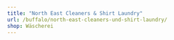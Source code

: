 ```yaml
---
title: "North East Cleaners & Shirt Laundry"
url: /buffalo/north-east-cleaners-und-shirt-laundry/
shop: Wäscherei
---
```

